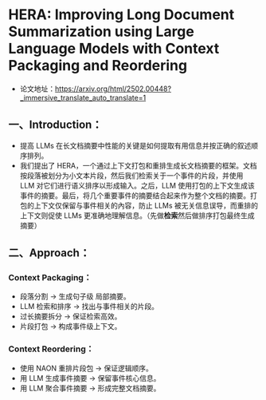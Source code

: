 # HERA: Improving Long Document Summarization using Large Language Models with Context Packaging and Reordering
- 论文地址：https://arxiv.org/html/2502.00448?_immersive_translate_auto_translate=1


## 一、Introduction：
- 提高 LLMs 在长文档摘要中性能的关键是如何提取有用信息并按正确的叙述顺序排列。
- 我们提出了 HERA，一个通过上下文打包和重排生成长文档摘要的框架。文档按段落被划分为小文本片段，然后我们检索关于一个事件的片段，并使用 LLM 对它们进行语义排序以形成输入。之后，LLM 使用打包的上下文生成该事件的摘要。最后，将几个重要事件的摘要结合起来作为整个文档的摘要。打包的上下文仅保留与事件相关的內容，防止 LLMs 被无关信息误导，而重排的上下文则促使 LLMs 更准确地理解信息。（先做**检索**然后做排序打包最终生成摘要）

## 二、Approach：
### Context Packaging：
- 段落分割 → 生成句子级 局部摘要。
- LLM 检索和排序 → 找出与事件相关的片段。
- 过长摘要拆分 → 保证检索高效。
- 片段打包 → 构成事件级上下文。

### Context Reordering：
- 使用 NAON 重排片段包 → 保证逻辑顺序。
- 用 LLM 生成事件摘要 → 保留事件核心信息。
- 用 LLM 聚合事件摘要 → 形成完整文档摘要。

